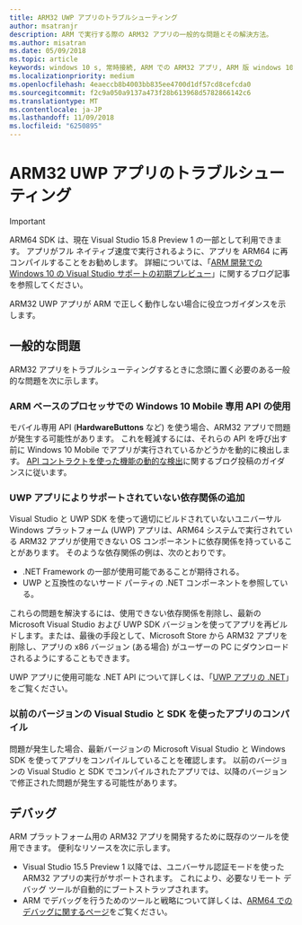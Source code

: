 ```yaml
---
title: ARM32 UWP アプリのトラブルシューティング
author: msatranjr
description: ARM で実行する際の ARM32 アプリの一般的な問題とその解決方法。
ms.author: misatran
ms.date: 05/09/2018
ms.topic: article
keywords: windows 10 s, 常時接続, ARM での ARM32 アプリ, ARM 版 windows 10, トラブルシューティング
ms.localizationpriority: medium
ms.openlocfilehash: 4eaeccb8b4003bb835ee4700d1df57cd8cefcda0
ms.sourcegitcommit: f2c9a050a9137a473f28b613968d5782866142c6
ms.translationtype: MT
ms.contentlocale: ja-JP
ms.lasthandoff: 11/09/2018
ms.locfileid: "6250895"
---
```

# <a name="troubleshooting-arm32-uwp-apps"></a>ARM32 UWP アプリのトラブルシューティング
>[!IMPORTANT]
> ARM64 SDK は、現在 Visual Studio 15.8 Preview 1 の一部として利用できます。 アプリがフル ネイティブ速度で実行されるように、アプリを ARM64 に再コンパイルすることをお勧めします。 詳細については、「[ARM 開発での Windows 10 の Visual Studio サポートの初期プレビュー](https://blogs.windows.com/buildingapps/2018/05/08/visual-studio-support-for-windows-10-on-arm-development/)」に関するブログ記事を参照してください。

ARM32 UWP アプリが ARM で正しく動作しない場合に役立つガイダンスを示します。 

## <a name="common-issues"></a>一般的な問題
ARM32 アプリをトラブルシューティングするときに念頭に置く必要のある一般的な問題を次に示します。

### <a name="using-windows-10-mobile-only-apis-on-arm-based-processors"></a>ARM ベースのプロセッサでの Windows 10 Mobile 専用 API の使用 
モバイル専用 API (**HardwareButtons** など) を使う場合、ARM32 アプリで問題が発生する可能性があります。 これを軽減するには、それらの API を呼び出す前に Windows 10 Mobile でアプリが実行されているかどうかを動的に検出します。 [API コントラクトを使った機能の動的な検出](https://blogs.windows.com/buildingapps/2015/09/15/dynamically-detecting-features-with-api-contracts-10-by-10/)に関するブログ投稿のガイダンスに従います。

### <a name="including-dependencies-not-supported-by-uwp-apps"></a>UWP アプリによりサポートされていない依存関係の追加
Visual Studio と UWP SDK を使って適切にビルドされていないユニバーサル Windows プラットフォーム (UWP) アプリは、ARM64 システムで実行されている ARM32 アプリが使用できない OS コンポーネントに依存関係を持っていることがあります。 そのような依存関係の例は、次のとおりです。

- .NET Framework の一部が使用可能であることが期待される。
- UWP と互換性のないサード パーティの .NET コンポーネントを参照している。

これらの問題を解決するには、使用できない依存関係を削除し、最新の Microsoft Visual Studio および UWP SDK バージョンを使ってアプリを再ビルドします。または、最後の手段として、Microsoft Store から ARM32 アプリを削除し、アプリの x86 バージョン (ある場合) がユーザーの PC にダウンロードされるようにすることもできます。 

UWP アプリに使用可能な .NET API について詳しくは、「[UWP アプリの .NET](https://msdn.microsoft.com/library/windows/apps/mt185501.aspx)」をご覧ください。

### <a name="compiling-an-app-with-an-older-version-of-visual-studio-and-sdk"></a>以前のバージョンの Visual Studio と SDK を使ったアプリのコンパイル
問題が発生した場合、最新バージョンの Microsoft Visual Studio と Windows SDK を使ってアプリをコンパイルしていることを確認します。 以前のバージョンの Visual Studio と SDK でコンパイルされたアプリでは、以降のバージョンで修正された問題が発生する可能性があります。

## <a name="debugging"></a>デバッグ
ARM プラットフォーム用の ARM32 アプリを開発するために既存のツールを使用できます。 便利なリソースを次に示します。

- Visual Studio 15.5 Preview 1 以降では、ユニバーサル認証モードを使った ARM32 アプリの実行がサポートされます。 これにより、必要なリモート デバッグ ツールが自動的にブートストラップされます。
- ARM でデバッグを行うためのツールと戦略について詳しくは、[ARM64 でのデバッグに関するページ](https://docs.microsoft.com/en-us/windows-hardware/drivers/debugger/debugging-arm64)をご覧ください。